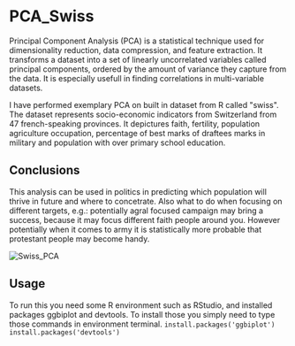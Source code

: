 # PCA_Swiss
Principal Component Analysis (PCA) is a statistical technique used for dimensionality reduction, data compression, and feature extraction. It transforms a dataset into a set of linearly uncorrelated variables called principal components, ordered by the amount of variance they capture from the data. It is especially usefull in finding correlations in multi-variable datasets.

I have performed exemplary PCA on built in dataset from R called "swiss". The dataset represents socio-economic indicators from Switzerland from 47 french-speaking provinces. It depictures faith, fertility, population agriculture occupation, percentage of best marks of draftees marks in military and population with over primary school education.
## Conclusions
This analysis can be used in politics in predicting which population will thrive in future and where to concetrate. Also what to do when focusing on different targets, e.g.: potentially agral focused campaign may bring a success, because it may focus different faith people around you. However potentially when it comes to army it is statistically more probable that protestant people may become handy.

![Swiss_PCA](https://github.com/JakubRybka/PCA_Swiss/assets/169434289/34a08925-c7fe-4adf-b17d-17faf285d262)

## Usage
To run this you need some R environment such as RStudio, and installed packages ggbiplot and devtools. To install those you simply need to type those commands in environment terminal.
``` install.packages('ggbiplot') ```
``` install.packages('devtools') ```
